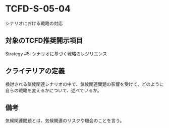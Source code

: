 # TCFD-S-05-04

シナリオにおける戦略の対応

## 対象のTCFD推奨開示項目

Strategy #5: シナリオに基づく戦略のレジリエンス

## クライテリアの定義

検討される気候関連シナリオの中で、気候関連問題の影響を受けて、どのように自らの戦略を変えるかについて、述べているか。

## 備考

気候関連問題とは、気候関連のリスクや機会のことを言う。
